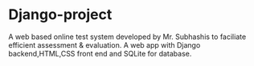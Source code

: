 # Django-project
A web based online test system developed by Mr. Subhashis
 to faciliate efficient assessment & evaluation.
A web app with Django backend,HTML,CSS front end and SQLite for database.
